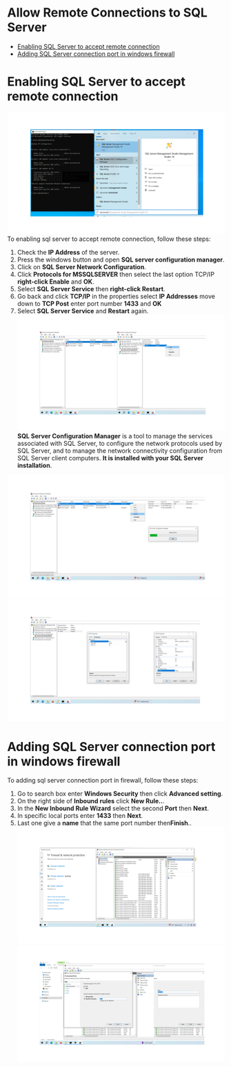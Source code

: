 Allow Remote Connections to SQL Server
============
- [Enabling SQL Server to accept remote connection](05-Allow-remote-connections-to-SQL-Server.md#Enabling-SQL-Server-to-accept-remote-connection)
- [Adding SQL Server connection port in windows firewall](05-Allow-remote-connections-to-SQL-Server.md#Adding-SQL-Server-connection-port-in-windows-firewall)

# Enabling SQL Server to accept remote connection
![0](/images/0-Remote.png)
To enabling sql server to accept remote connection, follow these steps:
1. Check the **IP Address** of the server.
2. Press the windows button and open **SQL server configuration manager**.<br>
3. Click on **SQL Server Network Configuration**.
4. Click **Protocols for MSSQLSERVER** then select the last option TCP/IP **right-click Enable** and **OK**.
5. Select **SQL Server Service** then **right-click Restart**.
6. Go back and click **TCP/IP** in the properties select **IP Addresses** move down to **TCP Post** enter port number **1433** and **OK**
7. Select **SQL Server Service** and **Restart** again.
![1](/images/1-Remote.png)
**SQL Server Configuration Manager** is a tool to manage the services associated with SQL Server, to configure the network protocols used by SQL Server, and to manage the network connectivity configuration from SQL Server client computers. **It is installed with your SQL Server installation**.<br>

![2](/images/2-Remote.png)
![3](/images/3-Remote.png)
# Adding SQL Server connection port in windows firewall
To adding sql server connection port in firewall, follow these steps:
1. Go to search box enter **Windows Security** then click **Advanced setting**. 
2. On the right side of **Inbound rules** click **New Rule..**.
3. In the **New Inbound Rule Wizard** select the second **Port** then **Next**. 
4. In specific local ports enter **1433** then **Next**.
5. Last one give a **name** that the same port number then**Finish**..
![4](/images/4-Remote.png)
![5](/images/5-Remote.png)
